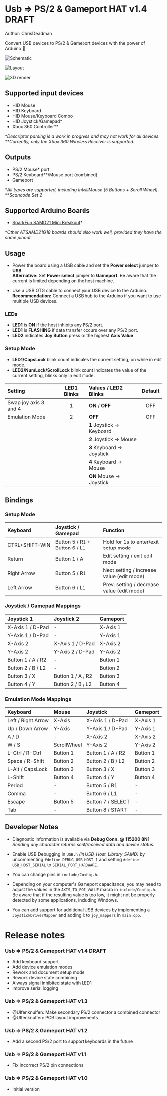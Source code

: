 Usb => PS/2 & Gameport HAT v1.4 DRAFT
=====================================

Author: ChrisDeadman

Convert USB devices to PS/2 & Gameport devices with the power of Arduino 🙂

![Schematic](Schematic.png)

![Layout](Layout.png)

![3D render](3DRender.png)

## Supported input devices
* HID Mouse
* HID Keyboard
* HID Mouse/Keyboard Combo
* HID Joystick/Gamepad*
* Xbox 360 Controller**

**Descriptor parsing is a work in progress and may not work for all devices.*  
***Currently, only the Xbox 360 Wireless Receiver is supported.*

## Outputs
* PS/2 Mouse* port
* PS/2 Keyboard**/Mouse port (combined)
* Gameport

**All types are supported, including IntelliMouse (5 Buttons + Scroll Wheel).*  
***Scancode Set 2*

## Supported Arduino Boards
* [SparkFun SAMD21 Mini Breakout](https://www.sparkfun.com/products/13664)*

**Other ATSAMD21G18 boards should also work well, provided they have the same pinout.*

## Usage

* Power the board using a USB cable and set the **Power select** jumper to **USB**.  
  **Alternative:** Set **Power select** jumper to **Gameport**. Be aware that the current is limited depending on the host machine.

* Use a USB OTG cable to connect your USB device to the Arduino.  
  **Recommendation:** Connect a USB hub to the Arduino if you want to use multiple USB devices.

### LEDs

* **LED1** is **ON** if the host inhibits any PS/2 port.
* **LED1** is **FLASHING** if data transfer occurs over any PS/2 port.
* **LED2** indicates **Joy Button** press or the highest **Axis Value**.

### Setup Mode

* **LED1/CapsLock** blink count indicates the current setting, on while in edit mode.
* **LED2/NumLock/ScrollLock** blink count indicates the value of the current setting, blinks only in edit mode.

| Setting               | LED1 Blinks | Values / LED2 Blinks                 | Default |
|:----------------------|:-----------:|:-------------------------------------|:-------:|
| Swap joy axis 3 and 4 | 1           | **ON** / **OFF**                     | OFF     |
| Emulation Mode        | 2           | **OFF**                              | OFF     |
|                       |             | **1**  Joystick -> Keyboard          |         |
|                       |             | **2**  Joystick -> Mouse             |         |
|                       |             | **3**  Keyboard -> Joystick          |         |
|                       |             | **4**  Keyboard -> Mouse             |         |
|                       |             | **ON** Mouse    -> Joystick          |         |

## Bindings

### Setup Mode

| Keyboard        | Joystick / Gamepad            | Function                                   |
|:----------------|:------------------------------|:-------------------------------------------|
| CTRL+SHIFT+WIN  | Button 5 / R1 + Button 6 / L1 | Hold for 1s to enter/exit setup mode       |
| Return          | Button 1 / A                  | Edit setting / exit edit mode              |
| Right Arrow     | Button 5 / R1                 | Next setting / increase value (edit mode)  |
| Left Arrow      | Button 6 / L1                 | Prev. setting / decrease value (edit mode) |

### Joystick / Gamepad Mappings

| Joystick 1        | Joystick 2        | Gameport |
|:------------------|:------------------|:---------|
| X-Axis 1 / D-Pad  | -                 | X-Axis 1 |
| Y-Axis 1 / D-Pad  | -                 | Y-Axis 1 |
| X-Axis 2          | X-Axis 1 / D-Pad  | X-Axis 2 |
| Y-Axis 2          | Y-Axis 2 / D-Pad  | Y-Axis 2 |
| Button 1 / A / R2 | -                 | Button 1 |
| Button 2 / B / L2 | -                 | Button 2 |
| Button 3 / X      | Button 1 / A / R2 | Button 3 |
| Button 4 / Y      | Button 2 / B / L2 | Button 4 |

### Emulation Mode Mappings

| Keyboard            | Mouse       | Joystick          | Gameport |
|:--------------------|:------------|:------------------|:---------|
| Left / Right Arrow  | X-Axis      | X-Axis 1 / D-Pad  | X-Axis 1 |
| Up / Down Arrow     | Y-Axis      | Y-Axis 1 / D-Pad  | Y-Axis 1 |
| A / D               | -           | X-Axis 2          | X-Axis 2 |
| W / S               | ScrollWheel | Y-Axis 2          | Y-Axis 2 |
| L-Ctrl / R-Ctrl     | Button 1    | Button 1 / A / R2 | Button 1 |
| Space / R-Shift     | Button 2    | Button 2 / B / L2 | Button 2 |
| L-Alt / CapsLock    | Button 3    | Button 3 / X      | Button 3 |
| L-Shift             | Button 4    | Button 4 / Y      | Button 4 |
| Period              | -           | Button 5 / R1     | -        |
| Comma               | -           | Button 6 / L1     | -        |
| Escape              | Button 5    | Button 7 / SELECT | -        |
| Tab                 | -           | Button 8 / START  | -        |

## Developer Notes

* Diagnostic information is available via **Debug Conn. @ 115200 8N1**  
  *Sending any character returns sent/received data and device status.*

* Enable USB Debugging in `USB.h` *(in USB_Host_Library_SAMD)* by uncommenting `#define DEBUG_USB_HOST 1` and setting `#define USB_HOST_SERIAL` to `SERIAL_PORT_HARDWARE`.

* You can change pins in `include/Config.h`.

* Depending on your computer's Gameport capacitance, you may need to adjust the values in the `AXIS_TO_POT_VALUE` macro in `include/Config.h`.  
  Be aware that if the resulting value is too low, it might not be properly detected by some applications, including Windows.

* You can add support for additional USB devices by implementing a `JoystickDriverMapper` and adding it to `joy_mappers` in `main.cpp`.

Release notes
=============

### Usb => PS/2 & Gameport HAT v1.4 DRAFT
* Add keyboard support
* Add device emulation modes
* Rework and document setup mode
* Rework device state combining
* Always signal inhibited state with LED1
* Improve serial logging

### Usb => PS/2 & Gameport HAT v1.3
* @Ulfenknulfen: Make secondary PS/2 connector a combined connector
* @Ulfenknulfen: PCB layout improvements

### Usb => PS/2 & Gameport HAT v1.2
* Add a second PS/2 port to support keyboards in the future

### Usb => PS/2 & Gameport HAT v1.1
* Fix incorrect PS/2 pin connections

### Usb => PS/2 & Gameport HAT v1.0
* Initial version
